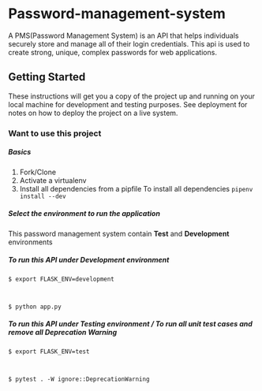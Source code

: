 # Password-management-system
A PMS(Password Management System) is an API that helps individuals securely store and manage all of their login credentials. This api is used to create strong, unique, complex passwords for web applications. 

## Getting Started
These instructions will get you a copy of the project up and running on your local machine for development and testing purposes. See deployment for notes on how to deploy the project on a live system.

### Want to use this project
##### Basics
1. Fork/Clone
2. Activate a virtualenv
3. Install all dependencies from a pipfile
To install all dependencies `pipenv install --dev`

##### Select the environment to run the application
This password management system  contain **Test** and **Development** environments

##### To run this API under Development environment

    

    $ export FLASK_ENV=development 

   

    $ python app.py 

##### To run this API under Testing environment / To run all unit test cases and remove all Deprecation Warning 


    

    $ export FLASK_ENV=test

    

    $ pytest . -W ignore::DeprecationWarning


